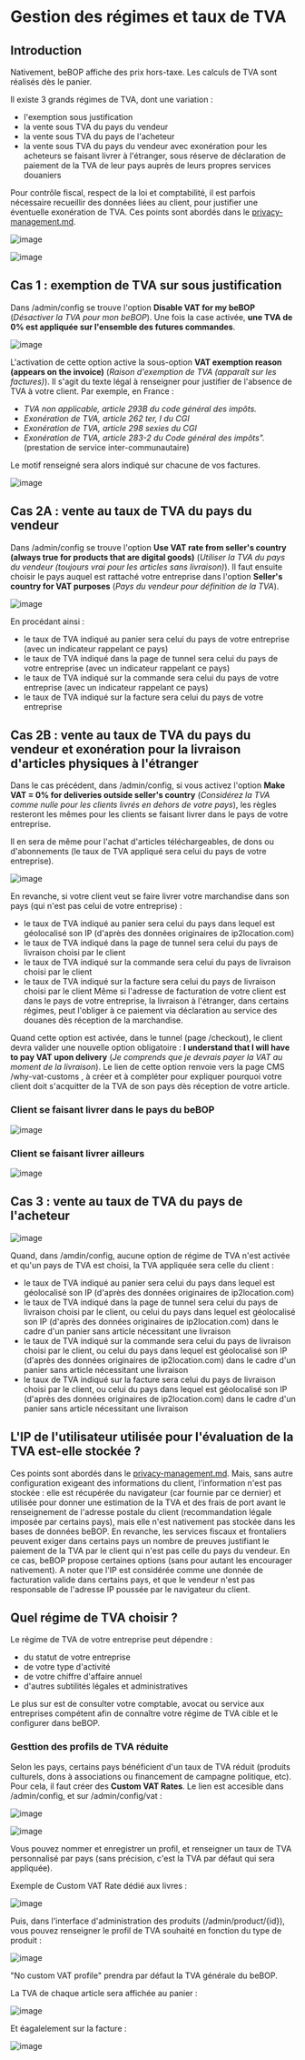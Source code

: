 # Gestion des régimes et taux de TVA

## Introduction

Nativement, beBOP affiche des prix hors-taxe.
Les calculs de TVA sont réalisés dès le panier.

Il existe 3 grands régimes de TVA, dont une variation :
- l'exemption sous justification
- la vente sous TVA du pays du vendeur
- la vente sous TVA du pays de l'acheteur
- la vente sous TVA du pays du vendeur avec exonération pour les acheteurs se faisant livrer à l'étranger, sous réserve de déclaration de paiement de la TVA de leur pays auprès de leurs propres services douaniers

Pour contrôle fiscal, respect de la loi et comptabilité, il est parfois nécessaire recueillir des données liées au client, pour justifier une éventuelle exonération de TVA.
Ces points sont abordés dans le [privacy-management.md](/docs/fr/privacy-management.md).

![image](https://github.com/B2Bitcoin/beBOP/assets/50206014/69990b7f-a264-4325-a411-246def3454c4)

![image](https://github.com/B2Bitcoin/beBOP/assets/50206014/c5363c2c-22cf-4d01-8a9e-d0d3e204bef9)

## Cas 1 : exemption de TVA sur sous justification

Dans /admin/config se trouve l'option **Disable VAT for my beBOP** (*Désactiver la TVA pour mon beBOP*).
Une fois la case activée, **une TVA de 0% est appliquée sur l'ensemble des futures commandes**.

![image](https://github.com/B2Bitcoin/beBOP/assets/50206014/a86a4edd-e70d-466d-b573-ed0ef9e56025)

L'activation de cette option active la sous-option **VAT exemption reason (appears on the invoice)** (*Raison d'exemption de TVA (apparaît sur les factures)*).
Il s'agit du texte légal à renseigner pour justifier de l'absence de TVA à votre client.
Par exemple, en France :
- *TVA non applicable, article 293B du code général des impôts.*
- *Exonération de TVA, article 262 ter, I du CGI*
- *Exonération de TVA, article 298 sexies du CGI*
- *Exonération de TVA, article 283-2 du Code général des impôts".* (prestation de service inter-communautaire)

Le motif renseigné sera alors indiqué sur chacune de vos factures.

![image](https://github.com/B2Bitcoin/beBOP/assets/50206014/e062d151-e141-42a2-88b8-7fffc1a7c0ec)

## Cas 2A : vente au taux de TVA du pays du vendeur

Dans /admin/config se trouve l'option **Use VAT rate from seller's country (always true for products that are digital goods)** (*Utiliser la TVA du pays du vendeur (toujours vrai pour les articles sans livraison)*).
Il faut ensuite choisir le pays auquel est rattaché votre entreprise dans l'option **Seller's country for VAT purposes** (*Pays du vendeur pour définition de la TVA*).

![image](https://github.com/B2Bitcoin/beBOP/assets/50206014/9822f6da-20de-42fe-af20-c83e033c2e7d)

En procédant ainsi :
- le taux de TVA indiqué au panier sera celui du pays de votre entreprise (avec un indicateur rappelant ce pays)
- le taux de TVA indiqué dans la page de tunnel sera celui du pays de votre entreprise (avec un indicateur rappelant ce pays)
- le taux de TVA indiqué sur la commande sera celui du pays de votre entreprise (avec un indicateur rappelant ce pays)
- le taux de TVA indiqué sur la facture sera celui du pays de votre entreprise

## Cas 2B : vente au taux de TVA du pays du vendeur et exonération pour la livraison d'articles physiques à l'étranger

Dans le cas précédent, dans /admin/config, si vous activez l'option **Make VAT = 0% for deliveries outside seller's country** (*Considérez la TVA comme nulle pour les clients livrés en dehors de votre pays*), les règles resteront les mêmes pour les clients se faisant livrer dans le pays de votre entreprise.

Il en sera de même pour l'achat d'articles téléchargeables, de dons ou d'abonnements (le taux de TVA appliqué sera celui du pays de votre entreprise).

![image](https://github.com/B2Bitcoin/beBOP/assets/50206014/910d6910-cc3c-438b-982d-30c32f329405)

En revanche, si votre client veut se faire livrer votre marchandise dans son pays (qui n'est pas celui de votre entreprise) :
- le taux de TVA indiqué au panier sera celui du pays dans lequel est géolocalisé son IP (d'après des données originaires de ip2location.com)
- le taux de TVA indiqué dans la page de tunnel sera celui du pays de livraison choisi par le client
- le taux de TVA indiqué sur la commande sera celui du pays de livraison choisi par le client
- le taux de TVA indiqué sur la facture sera celui du pays de livraison choisi par le client
Même si l'adresse de facturation de votre client est dans le pays de votre entreprise, la livraison à l'étranger, dans certains régimes, peut l'obliger à ce paiement via déclaration au service des douanes dès réception de la marchandise.

Quand cette option est activée, dans le tunnel (page /checkout), le client devra valider une nouvelle option obligatoire : **I understand that I will have to pay VAT upon delivery** (*Je comprends que je devrais payer la VAT au moment de la livraison*).
Le lien de cette option renvoie vers la page CMS /why-vat-customs , à créer et à compléter pour expliquer pourquoi votre client doit s'acquitter de la TVA de son pays dès réception de votre article.

### Client se faisant livrer dans le pays du beBOP

![image](https://github.com/B2Bitcoin/beBOP/assets/50206014/5a99fe97-6448-423f-bebb-313e410c6444)

### Client se faisant livrer ailleurs

![image](https://github.com/B2Bitcoin/beBOP/assets/50206014/ac7f10e2-ff68-49f3-814d-a3569e112242)

## Cas 3 : vente au taux de TVA du pays de l'acheteur

![image](https://github.com/B2Bitcoin/beBOP/assets/50206014/6b96f29f-c309-4106-9c6b-76d7ddf4b554)

Quand, dans /amdin/config, aucune option de régime de TVA n'est activée et qu'un pays de TVA est choisi, la TVA appliquée sera celle du client :
- le taux de TVA indiqué au panier sera celui du pays dans lequel est géolocalisé son IP (d'après des données originaires de ip2location.com)
- le taux de TVA indiqué dans la page de tunnel sera celui du pays de livraison choisi par le client, ou celui du pays dans lequel est géolocalisé son IP (d'après des données originaires de ip2location.com) dans le cadre d'un panier sans article nécessitant une livraison
- le taux de TVA indiqué sur la commande sera celui du pays de livraison choisi par le client, ou celui du pays dans lequel est géolocalisé son IP (d'après des données originaires de ip2location.com) dans le cadre d'un panier sans article nécessitant une livraison
- le taux de TVA indiqué sur la facture sera celui du pays de livraison choisi par le client, ou celui du pays dans lequel est géolocalisé son IP (d'après des données originaires de ip2location.com) dans le cadre d'un panier sans article nécessitant une livraison

## L'IP de l'utilisateur utilisée pour l'évaluation de la TVA est-elle stockée ?
Ces points sont abordés dans le [privacy-management.md](/docs/frprivacy-management.md).
Mais, sans autre configuration exigeant des informations du client, l'information n'est pas stockée : elle est récupérée du navigateur (car fournie par ce dernier) et utilisée pour donner une estimation de la TVA et des frais de port avant le renseignement de l'adresse postale du client (recommandation légale imposée par certains pays), mais elle n'est nativement pas stockée dans les bases de données beBOP.
En revanche, les services fiscaux et frontaliers peuvent exiger dans certains pays un nombre de preuves justifiant le paiement de la TVA par le client qui n'est pas celle du pays du vendeur. En ce cas, beBOP propose certaines options (sans pour autant les encourager nativement).
A noter que l'IP est considérée comme une donnée de facturation valide dans certains pays, et que le vendeur n'est pas responsable de l'adresse IP poussée par le navigateur du client.

## Quel régime de TVA choisir ?

Le régime de TVA de votre entreprise peut dépendre :
- du statut de votre entreprise
- de votre type d'activité
- de votre chiffre d'affaire annuel
- d'autres subtilités légales et administratives

Le plus sur est de consulter votre comptable, avocat ou service aux entreprises compétent afin de connaître votre régime de TVA cible et le configurer dans beBOP.

### Gesttion des profils de TVA réduite

Selon les pays, certains pays bénéficient d'un taux de TVA réduit (produits culturels, dons à associations ou financement de campagne politique, etc).
Pour cela, il faut créer des **Custom VAT Rates**.
Le lien est accesible dans /admin/config, et sur /admin/config/vat :

![image](https://github.com/B2Bitcoin/beBOP/assets/50206014/97971eba-b664-47f9-89f2-5a7ce37abb99)

![image](https://github.com/B2Bitcoin/beBOP/assets/50206014/7bf9c28a-944f-4449-8d17-f95892566542)

Vous pouvez nommer et enregistrer un profil, et renseigner un taux de TVA personnalisé par pays (sans précision, c'est la TVA par défaut qui sera appliquée).

Exemple de Custom VAT Rate dédié aux livres :

![image](https://github.com/B2Bitcoin/beBOP/assets/50206014/b3e977d2-fe4d-4e40-9d47-75030b06b1a1)

Puis, dans l'interface d'administration des produits (/admin/product/{id}), vous pouvez renseigner le profil de TVA souhaité en fonction du type de produit :

![image](https://github.com/B2Bitcoin/beBOP/assets/50206014/81a8fbe3-8670-4172-a752-537022789304)

"No custom VAT profile" prendra par défaut la TVA générale du beBOP.

La TVA de chaque article sera affichée au panier :

![image](https://github.com/B2Bitcoin/beBOP/assets/50206014/931dfd41-9ed5-43e0-b571-2a6d76cec130)

Et éagalelement sur la facture :

![image](https://github.com/B2Bitcoin/beBOP/assets/50206014/72863ad5-c4f1-4906-b0d7-69cf5c4df6c9)

